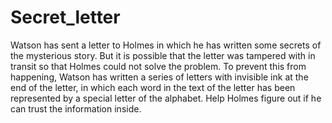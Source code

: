 # Secret_letter
Watson has sent a letter to Holmes in which he has written some secrets of the mysterious story.
But it is possible that the letter was tampered with in transit so that Holmes could not solve the problem.
To prevent this from happening, Watson has written a series of letters with invisible ink at the end of the letter,
in which each word in the text of the letter has been represented by a special letter of the alphabet. 
Help Holmes figure out if he can trust the information inside.
